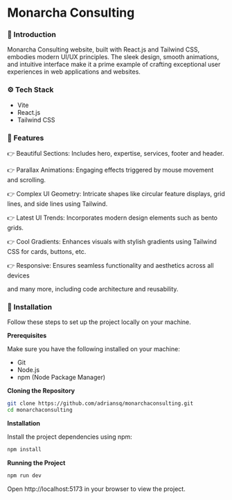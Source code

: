 # Monarcha Consulting

### 🚨 Introduction
Monarcha Consulting website, built with React.js and Tailwind CSS, embodies modern UI/UX principles. The sleek design, smooth animations, and intuitive interface make it a prime example of crafting exceptional user experiences in web applications and websites.

### ⚙️ Tech Stack
- Vite
- React.js
- Tailwind CSS

### 🔋 Features
👉 Beautiful Sections: Includes hero, expertise, services, footer and header.

👉 Parallax Animations: Engaging effects triggered by mouse movement and scrolling.

👉 Complex UI Geometry: Intricate shapes like circular feature displays, grid lines, and side lines using Tailwind.

👉 Latest UI Trends: Incorporates modern design elements such as bento grids.

👉 Cool Gradients: Enhances visuals with stylish gradients using Tailwind CSS for cards, buttons, etc.

👉 Responsive: Ensures seamless functionality and aesthetics across all devices

and many more, including code architecture and reusability.

### 🚀 Installation
Follow these steps to set up the project locally on your machine.

**Prerequisites**

Make sure you have the following installed on your machine:

- Git
- Node.js
- npm (Node Package Manager)

**Cloning the Repository**

```bash
git clone https://github.com/adriansq/monarchaconsulting.git
cd monarchaconsulting
```

**Installation**

Install the project dependencies using npm:

```bash
npm install
```

**Running the Project**

```bash
npm run dev
```
Open http://localhost:5173 in your browser to view the project.
